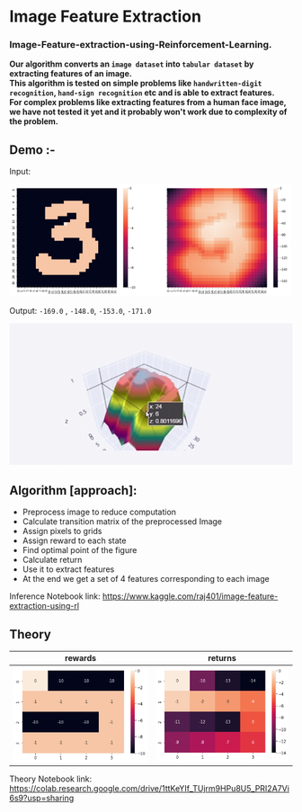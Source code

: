 # Image Feature Extraction
<h3>Image-Feature-extraction-using-Reinforcement-Learning.</h3>

**Our algorithm converts an `image dataset` into `tabular dataset` by extracting features of an image. 
<br>This algorithm is tested on simple problems like `handwritten-digit recognition`, `hand-sign recognition` etc and is able to extract features. 
<br>For complex problems like extracting features from a human face image, we have not tested it yet and it probably won't work due to complexity of the problem.**

<h2>Demo :-</h1>
Input:
<p>
    <img src="resources/2.png" width="500" height="200" />
</p>

Output: `-169.0` , `-148.0`, `-153.0`, `-171.0`


<p></p>
<img src="resources/demo.gif" />

## Algorithm [approach]: 
 * Preprocess image to reduce computation
 * Calculate transition matrix of the preprocessed Image
 * Assign pixels to grids
 * Assign reward to each state
 * Find optimal point of the figure
 * Calculate return 
 * Use it to extract features
 * At the end we get a set of 4 features corresponding to each image

Inference Notebook link: https://www.kaggle.com/raj401/image-feature-extraction-using-rl
## Theory
rewards             |  returns
:-------------------------:|:-------------------------:
![](resources/rewards.png)  |  ![](resources/returns.png)

Theory Notebook link: https://colab.research.google.com/drive/1ttKeYIf_TUjrm9HPu8U5_PRI2A7Vi6s9?usp=sharing
